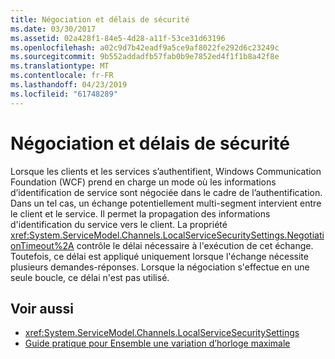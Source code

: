 ```yaml
---
title: Négociation et délais de sécurité
ms.date: 03/30/2017
ms.assetid: 02a428f1-84e5-4d28-a11f-53ce31d63196
ms.openlocfilehash: a02c9d7b42eadf9a5ce9af8022fe292d6c23249c
ms.sourcegitcommit: 9b552addadfb57fab0b9e7852ed4f1f1b8a42f8e
ms.translationtype: MT
ms.contentlocale: fr-FR
ms.lasthandoff: 04/23/2019
ms.locfileid: "61748289"
---
```

# <a name="security-negotiation-and-timeouts"></a>Négociation et délais de sécurité
Lorsque les clients et les services s’authentifient, Windows Communication Foundation (WCF) prend en charge un mode où les informations d’identification de service sont négociée dans le cadre de l’authentification. Dans un tel cas, un échange potentiellement multi-segment intervient entre le client et le service. Il permet la propagation des informations d'identification du service vers le client. La propriété <xref:System.ServiceModel.Channels.LocalServiceSecuritySettings.NegotiationTimeout%2A> contrôle le délai nécessaire à l'exécution de cet échange. Toutefois, ce délai est appliqué uniquement lorsque l'échange nécessite plusieurs demandes-réponses. Lorsque la négociation s'effectue en une seule boucle, ce délai n'est pas utilisé.  
  
## <a name="see-also"></a>Voir aussi

- <xref:System.ServiceModel.Channels.LocalServiceSecuritySettings>
- [Guide pratique pour Ensemble une variation d’horloge maximale](../../../../docs/framework/wcf/feature-details/how-to-set-a-max-clock-skew.md)
